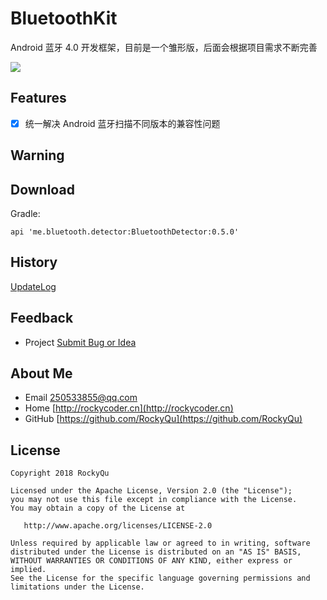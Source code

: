 # BluetoothKit 
Android 蓝牙 4.0 开发框架，目前是一个雏形版，后面会根据项目需求不断完善

[![](https://img.shields.io/badge/GitHub%20Pages-HOME-red.svg)](https://designqu.github.io/)

## Features  
- [x] 统一解决 Android 蓝牙扫描不同版本的兼容性问题

## Warning


## Download
Gradle:
```
api 'me.bluetooth.detector:BluetoothDetector:0.5.0'
```

## History
[UpdateLog](https://github.com/DesignQu/BluetoothKit/releases)   

## Feedback
* Project  [Submit Bug or Idea](https://github.com/DesignQu/BluetoothKit/issues)   

## About Me
* Email [250533855@qq.com](250533855@qq.com)  
* Home [http://rockycoder.cn](http://rockycoder.cn)  
* GitHub [https://github.com/RockyQu](https://github.com/RockyQu)  

## License
```
Copyright 2018 RockyQu

Licensed under the Apache License, Version 2.0 (the "License");
you may not use this file except in compliance with the License.
You may obtain a copy of the License at

   http://www.apache.org/licenses/LICENSE-2.0

Unless required by applicable law or agreed to in writing, software
distributed under the License is distributed on an "AS IS" BASIS,
WITHOUT WARRANTIES OR CONDITIONS OF ANY KIND, either express or implied.
See the License for the specific language governing permissions and
limitations under the License.
```
